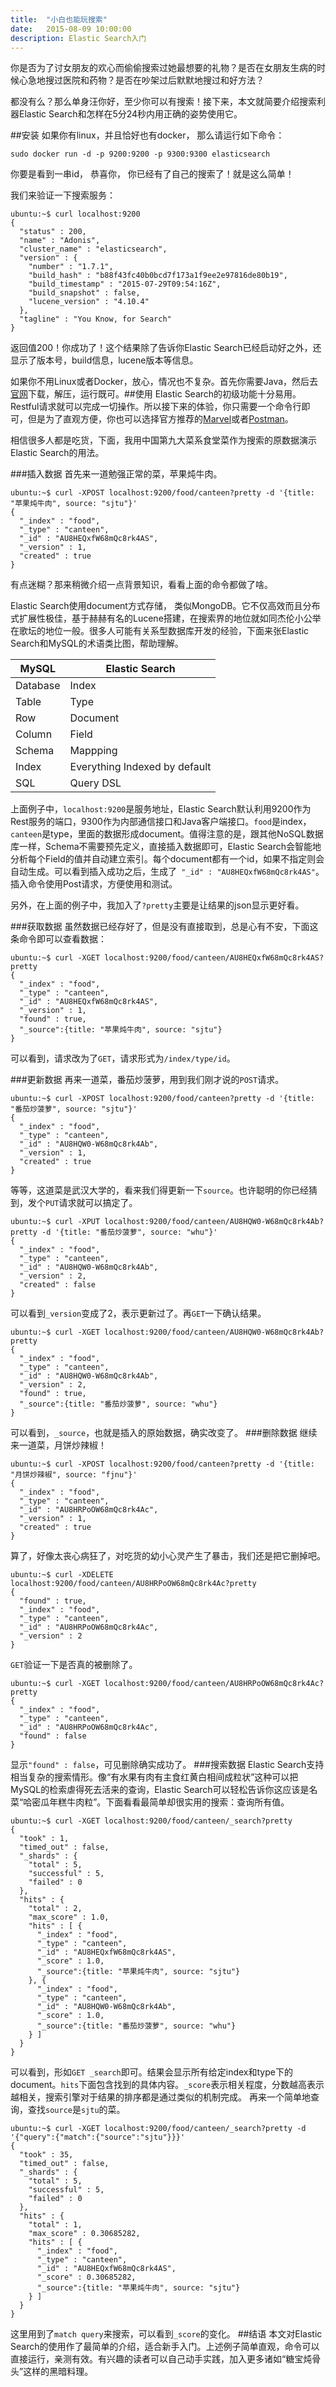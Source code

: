 ```yaml
---
title:  "小白也能玩搜索"
date:   2015-08-09 10:00:00
description: Elastic Search入门
---
```


你是否为了讨女朋友的欢心而偷偷搜索过她最想要的礼物？是否在女朋友生病的时候心急地搜过医院和药物？是否在吵架过后默默地搜过和好方法？

都没有么？那么单身汪你好，至少你可以有搜索！接下来，本文就简要介绍搜索利器Elastic Search和怎样在5分24秒内用正确的姿势使用它。

##安装
如果你有linux，并且恰好也有docker， 那么请运行如下命令：

```
sudo docker run -d -p 9200:9200 -p 9300:9300 elasticsearch
```

你要是看到一串id， 恭喜你， 你已经有了自己的搜索了！就是这么简单！

我们来验证一下搜索服务：

```
ubuntu:~$ curl localhost:9200
{
  "status" : 200,
  "name" : "Adonis",
  "cluster_name" : "elasticsearch",
  "version" : {
    "number" : "1.7.1",
    "build_hash" : "b88f43fc40b0bcd7f173a1f9ee2e97816de80b19",
    "build_timestamp" : "2015-07-29T09:54:16Z",
    "build_snapshot" : false,
    "lucene_version" : "4.10.4"
  },
  "tagline" : "You Know, for Search"
}
```

返回值200！你成功了！这个结果除了告诉你Elastic Search已经启动好之外，还显示了版本号，build信息，lucene版本等信息。

如果你不用Linux或者Docker，放心，情况也不复杂。首先你需要Java，然后去[官网](https://www.elastic.co/guide/en/elasticsearch/reference/current/_installation.html)下载，解压，运行既可。##使用
Elastic Search的初级功能十分易用。Restful请求就可以完成一切操作。所以接下来的体验，你只需要一个命令行即可，但是为了直观方便，你也可以选择官方推荐的[Marvel](https://www.elastic.co/products/marvel)或者[Postman](https://www.getpostman.com/)。

相信很多人都是吃货，下面，我用中国第九大菜系食堂菜作为搜索的原数据演示Elastic Search的用法。

###插入数据
首先来一道勉强正常的菜，苹果炖牛肉。


```
ubuntu:~$ curl -XPOST localhost:9200/food/canteen?pretty -d '{title: "苹果炖牛肉", source: "sjtu"}'
{
  "_index" : "food",
  "_type" : "canteen",
  "_id" : "AU8HEQxfW68mQc8rk4AS",
  "_version" : 1,
  "created" : true
}
```

有点迷糊？那来稍微介绍一点背景知识，看看上面的命令都做了啥。

Elastic Search使用document方式存储， 类似MongoDB。它不仅高效而且分布式扩展性极佳，基于赫赫有名的Lucene搭建，在搜索界的地位就如同杰伦小公举在歌坛的地位一般。很多人可能有关系型数据库开发的经验，下面来张Elastic Search和MySQL的术语类比图，帮助理解。


| MySQL    | Elastic Search                |
|----------|-------------------------------|
| Database | Index                         |
| Table    | Type                          |
| Row      | Document                      |
| Column   | Field                         |
| Schema   | Mappping                      |
| Index    | Everything Indexed by default |
| SQL      | Query DSL                     |

上面例子中，`localhost:9200`是服务地址，Elastic Search默认利用9200作为Rest服务的端口，9300作为内部通信接口和Java客户端接口。`food`是index，`canteen`是type，里面的数据形成document。值得注意的是，跟其他NoSQL数据库一样，Schema不需要预先定义，直接插入数据即可，Elastic Search会智能地分析每个Field的值并自动建立索引。每个document都有一个id，如果不指定则会自动生成。可以看到插入成功之后，生成了` "_id" : "AU8HEQxfW68mQc8rk4AS"`。插入命令使用Post请求，方便使用和测试。

另外，在上面的例子中，我加入了`?pretty`主要是让结果的json显示更好看。

###获取数据
虽然数据已经存好了，但是没有直接取到，总是心有不安，下面这条命令即可以查看数据：

```
ubuntu:~$ curl -XGET localhost:9200/food/canteen/AU8HEQxfW68mQc8rk4AS?pretty
{
  "_index" : "food",
  "_type" : "canteen",
  "_id" : "AU8HEQxfW68mQc8rk4AS",
  "_version" : 1,
  "found" : true,
  "_source":{title: "苹果炖牛肉", source: "sjtu"}
}
```

可以看到，请求改为了`GET`，请求形式为`/index/type/id`。

###更新数据
再来一道菜，番茄炒菠萝，用到我们刚才说的`POST`请求。

```
ubuntu:~$ curl -XPOST localhost:9200/food/canteen?pretty -d '{title: "番茄炒菠萝", source: "sjtu"}'
{
  "_index" : "food",
  "_type" : "canteen",
  "_id" : "AU8HQW0-W68mQc8rk4Ab",
  "_version" : 1,
  "created" : true
}
```

等等，这道菜是武汉大学的，看来我们得更新一下`source`。也许聪明的你已经猜到，发个`PUT`请求就可以搞定了。

```
ubuntu:~$ curl -XPUT localhost:9200/food/canteen/AU8HQW0-W68mQc8rk4Ab?pretty -d '{title: "番茄炒菠萝", source: "whu"}'
{
  "_index" : "food",
  "_type" : "canteen",
  "_id" : "AU8HQW0-W68mQc8rk4Ab",
  "_version" : 2,
  "created" : false
}
```

可以看到`_version`变成了2，表示更新过了。再`GET`一下确认结果。

```
ubuntu:~$ curl -XGET localhost:9200/food/canteen/AU8HQW0-W68mQc8rk4Ab?pretty
{
  "_index" : "food",
  "_type" : "canteen",
  "_id" : "AU8HQW0-W68mQc8rk4Ab",
  "_version" : 2,
  "found" : true,
  "_source":{title: "番茄炒菠萝", source: "whu"}
}
```

可以看到，`_source`，也就是插入的原始数据，确实改变了。
###删除数据
继续来一道菜，月饼炒辣椒！

```
ubuntu:~$ curl -XPOST localhost:9200/food/canteen?pretty -d '{title: "月饼炒辣椒", source: "fjnu"}'
{
  "_index" : "food",
  "_type" : "canteen",
  "_id" : "AU8HRPoOW68mQc8rk4Ac",
  "_version" : 1,
  "created" : true
}
```

算了，好像太丧心病狂了，对吃货的幼小心灵产生了暴击，我们还是把它删掉吧。

```
ubuntu:~$ curl -XDELETE localhost:9200/food/canteen/AU8HRPoOW68mQc8rk4Ac?pretty
{
  "found" : true,
  "_index" : "food",
  "_type" : "canteen",
  "_id" : "AU8HRPoOW68mQc8rk4Ac",
  "_version" : 2
}
```

`GET`验证一下是否真的被删除了。

```
ubuntu:~$ curl -XGET localhost:9200/food/canteen/AU8HRPoOW68mQc8rk4Ac?pretty
{
  "_index" : "food",
  "_type" : "canteen",
  "_id" : "AU8HRPoOW68mQc8rk4Ac",
  "found" : false
}
```

显示`"found" : false`，可见删除确实成功了。
###搜索数据
Elastic Search支持相当复杂的搜索情形。像“有水果有肉有主食红黄白相间成粒状”这种可以把MySQL的检索虐得死去活来的查询，Elastic Search可以轻松告诉你这应该是名菜“哈密瓜年糕牛肉粒”。下面看看最简单却很实用的搜索：查询所有值。

```
ubuntu:~$ curl -XGET localhost:9200/food/canteen/_search?pretty
{
  "took" : 1,
  "timed_out" : false,
  "_shards" : {
    "total" : 5,
    "successful" : 5,
    "failed" : 0
  },
  "hits" : {
    "total" : 2,
    "max_score" : 1.0,
    "hits" : [ {
      "_index" : "food",
      "_type" : "canteen",
      "_id" : "AU8HEQxfW68mQc8rk4AS",
      "_score" : 1.0,
      "_source":{title: "苹果炖牛肉", source: "sjtu"}
    }, {
      "_index" : "food",
      "_type" : "canteen",
      "_id" : "AU8HQW0-W68mQc8rk4Ab",
      "_score" : 1.0,
      "_source":{title: "番茄炒菠萝", source: "whu"}
    } ]
  }
}
```

可以看到，形如`GET _search`即可。结果会显示所有给定index和type下的document。`hits`下面包含找到的具体内容。`_score`表示相关程度，分数越高表示越相关，搜索引擎对于结果的排序都是通过类似的机制完成。
再来一个简单地查询，查找`source`是`sjtu`的菜。

```
ubuntu:~$ curl -XGET localhost:9200/food/canteen/_search?pretty -d '{"query":{"match":{"source":"sjtu"}}}'
{
  "took" : 35,
  "timed_out" : false,
  "_shards" : {
    "total" : 5,
    "successful" : 5,
    "failed" : 0
  },
  "hits" : {
    "total" : 1,
    "max_score" : 0.30685282,
    "hits" : [ {
      "_index" : "food",
      "_type" : "canteen",
      "_id" : "AU8HEQxfW68mQc8rk4AS",
      "_score" : 0.30685282,
      "_source":{title: "苹果炖牛肉", source: "sjtu"}
    } ]
  }
}
```

这里用到了`match query`来搜索，可以看到`_score`的变化。
##结语
本文对Elastic Search的使用作了最简单的介绍，适合新手入门。上述例子简单直观，命令可以直接运行，亲测有效。有兴趣的读者可以自己动手实践，加入更多诸如“糖宝炖骨头”这样的黑暗料理。
